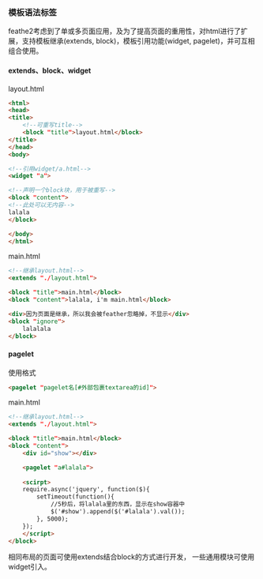 ### 模板语法标签
feathe2考虑到了单或多页面应用，及为了提高页面的重用性，对html进行了扩展，支持模板继承(extends, block)，模板引用功能(widget, pagelet)，并可互相组合使用。

#### extends、block、widget

layout.html
```html
<html>
<head>
<title>
    <!--可重写title-->
    <block "title">layout.html</block>
</title>
</head>
<body>

<!--引用widget/a.html-->
<widget "a">

<!--声明一个block块，用于被重写-->
<block "content">
<!--此处可以无内容-->
lalala
</block>

</body>
</html>
```
main.html
```html
<!--继承layout.html-->
<extends "./layout.html">

<block "title">main.html</block>
<block "content">lalala, i'm main.html</block>

<div>因为页面是继承，所以我会被feather忽略掉，不显示</div>
<block "ignore">
    lalalala
</block>
```

#### pagelet

使用格式

```html
<pagelet "pagelet名[#外部包裹textarea的id]">
```

main.html
```html
<!--继承layout.html-->
<extends "./layout.html">

<block "title">main.html</block>
<block "content">
    <div id="show"></div>

    <pagelet "a#lalala">
    
    <scirpt>
    require.async('jquery', function($){
        setTimeout(function(){
            //5秒后，将lalala里的东西，显示在show容器中
            $('#show').append($('#lalala').val());
        }, 5000);
    });
    </script>
</block>
```

相同布局的页面可使用extends结合block的方式进行开发， 一些通用模块可使用widget引入。

